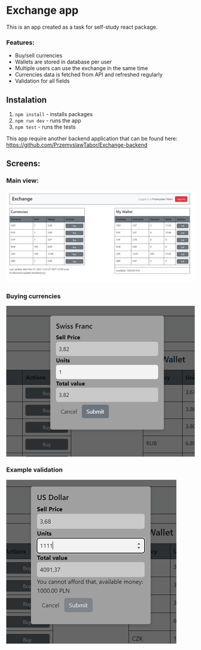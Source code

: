 # Exchange app
This is an app created as a task for self-study react package.

### Features: 
 - Buy/sell currencies
 - Wallets are stored in database per user
 - Multiple users can use the exchange in the same time
 - Currencies data is fetched from API and refreshed regularly
 - Validation for all fields

## Instalation
1. `npm install` - installs packages
2. `npm run dev` - runs the app
3. `npm test` - runs the tests

This app require another backend application that can be found here: https://github.com/PrzemyslawTabor/Exchange-backend

## Screens:
### Main view:
![img.png](img.png)

### Buying currencies
![img_1.png](img_1.png)

### Example validation
![img_2.png](img_2.png)